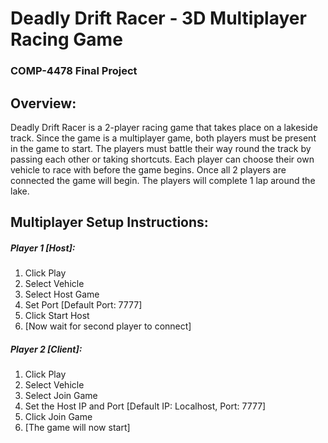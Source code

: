 # Deadly Drift Racer - 3D Multiplayer Racing Game
### COMP-4478 Final Project 

## Overview:
Deadly Drift Racer is a 2-player racing game that takes place on a lakeside track. Since the game is a
multiplayer game, both players must be present in the game to start. The players must battle their way
round the track by passing each other or taking shortcuts. Each player can choose their own vehicle to
race with before the game begins. Once all 2 players are connected the game will begin. The players will
complete 1 lap around the lake.

## Multiplayer Setup Instructions:
##### Player 1 [Host]:
1. Click Play
2. Select Vehicle
3. Select Host Game
4. Set Port [Default Port: 7777]
5. Click Start Host
6. [Now wait for second player to connect]

##### Player 2 [Client]:
1. Click Play
2. Select Vehicle
3. Select Join Game
4. Set the Host IP and Port [Default IP: Localhost, Port: 7777]
5. Click Join Game
6. [The game will now start]
